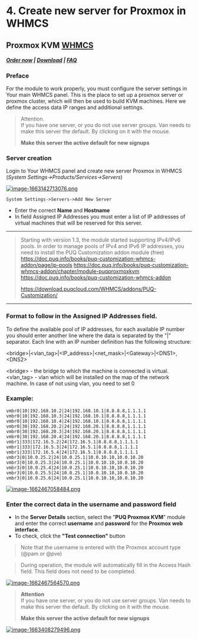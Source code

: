 # 4. Create new server for Proxmox in WHMCS

## Proxmox KVM **[WHMCS](https://puqcloud.com/link.php?id=77)**

#####  [Order now](https://puqcloud.com/index.php?rp=/store/whmcs-module-proxmox-kvm) | [Download](https://download.puqcloud.com/WHMCS/servers/PUQ_WHMCS-Proxmox-KVM/) | [FAQ](https://faq.puqcloud.com/)

### Preface

For the module to work properly, you must configure the server settings in Your main WHMCS panel. This is the place to set up a proxmox server or proxmox cluster, which will then be used to build KVM machines. Here we define the access data IP ranges and additional settings.

> Attention.  
If you have one server, or you do not use server groups. Van needs to make this server the default. By clicking on it with the mouse. 
>
> **Make this server the active default for new signups**

### Server creation

Login to Your WHMCS panel and create new server Proxmox in WHMCS (*System Settings-&gt;Products/Services-&gt;Servers*)

[![image-1663142713076.png](https://doc.puq.info/uploads/images/gallery/2022-09/scaled-1680-/image-1663142713076.png)](https://doc.puq.info/uploads/images/gallery/2022-09/image-1663142713076.png)

```
System Settings->Servers->Add New Server
```

- Enter the correct **Name** and **Hostname**
- In field Assigned IP Addresses you must enter a list of IP addresses of virtual machines that will be reserved for this server.

- - - - - -

>Starting with version 1.3, the module started supporting IPv4/IPv6 pools.
>In order to manage pools of IPv4 and IPv6 IP addresses, you need to install the PUQ Customization addon module (free)
>https://doc.puq.info/books/puq-customization-whmcs-addon/page/ip-pools
>https://doc.puq.info/books/puq-customization-whmcs-addon/chapter/module-puqproxmoxkvm
>https://doc.puq.info/books/puq-customization-whmcs-addon
>
>https://download.puqcloud.com/WHMCS/addons/PUQ-Customization/

- - - - - -

### Format to follow in the Assigned IP Addresses field.

To define the available pool of IP addresses, for each available IP number you should enter another line where the data is separated by the "|" separator. Each line with an IP number definition has the following structure:

&lt;bridge&gt;|&lt;vlan\_tag&gt;|&lt;IP\_address&gt;|&lt;net\_mask&gt;|&lt;Gateway&gt;|&lt;DNS1&gt;,&lt;DNS2&gt;

&lt;bridge&gt; - the bridge to which the machine is connected is virtual.  
&lt;vlan\_tag&gt; - vlan which will be installed on the map of the network machine. In case of not using vlan, you need to set 0

### Example:

```
vmbr0|10|192.168.10.2|24|192.168.10.1|8.8.8.8,1.1.1.1
vmbr0|10|192.168.10.3|24|192.168.10.1|8.8.8.8,1.1.1.1
vmbr0|10|192.168.10.4|24|192.168.10.1|8.8.8.8,1.1.1.1
vmbr0|30|192.168.20.2|24|192.168.20.1|8.8.8.8,1.1.1.1
vmbr0|30|192.168.20.3|24|192.168.20.1|8.8.8.8,1.1.1.1
vmbr0|30|192.168.20.4|24|192.168.20.1|8.8.8.8,1.1.1.1
vmbr1|333|172.16.5.2|24|172.16.5.1|8.8.8.8,1.1.1.1
vmbr1|333|172.16.5.3|24|172.16.5.1|8.8.8.8,1.1.1.1
vmbr1|333|172.16.5.4|24|172.16.5.1|8.8.8.8,1.1.1.1
vmbr3|0|10.0.25.2|24|10.0.25.1|10.0.10.10,10.0.10.20
vmbr3|0|10.0.25.3|24|10.0.25.1|10.0.10.10,10.0.10.20
vmbr3|0|10.0.25.4|24|10.0.25.1|10.0.10.10,10.0.10.20
vmbr3|0|10.0.25.5|24|10.0.25.1|10.0.10.10,10.0.10.20
vmbr3|0|10.0.25.6|24|10.0.25.1|10.0.10.10,10.0.10.20
```

[![image-1662467058484.png](https://doc.puq.info/uploads/images/gallery/2022-09/scaled-1680-/image-1662467058484.png)](https://doc.puq.info/uploads/images/gallery/2022-09/image-1662467058484.png)

### Enter the correct data in the username and password field  
  


- In the **Server Details** section, select the "**PUQ Proxmox KVM**" module and enter the correct **username** and **password** for the **Proxmox web interface**.
- To check, click the **"Test connection"** button

>Note that the username is entered with the Proxmox account type (@pam or @pve)

>During operation, the module will automatically fill in the Access Hash field. This field does not need to be completed.

[![image-1662467564570.png](https://doc.puq.info/uploads/images/gallery/2022-09/scaled-1680-/image-1662467564570.png)](https://doc.puq.info/uploads/images/gallery/2022-09/image-1662467564570.png)

>**Attention**  
If you have one server, or you do not use server groups. Van needs to make this server the default. By clicking on it with the mouse.  
>  
>**Make this server the active default for new signups**

[![image-1663408279496.png](https://doc.puq.info/uploads/images/gallery/2022-09/scaled-1680-/image-1663408279496.png)](https://doc.puq.info/uploads/images/gallery/2022-09/image-1663408279496.png)
